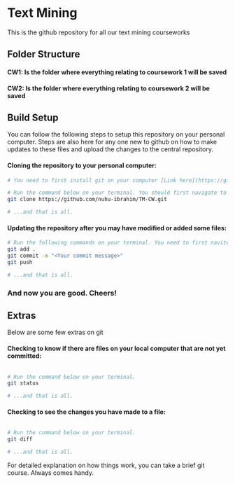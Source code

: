 # Text Mining
This is the github repository for all our text mining courseworks

## Folder Structure
#### CW1: Is the folder where everything relating to coursework 1 will be saved
#### CW2: Is the folder where everything relating to coursework 2 will be saved

## Build Setup
You can follow the following steps to setup this repository on your personal computer. Steps are also here for any one new to github on how to make updates to these files and upload the changes to the central repository. 

#### Cloning the repository to your personal computer:
```bash
# You need to first install git on your computer [Link here](https://git-scm.com/book/en/v2/Getting-Started-Installing-Git)

# Run the command below on your terminal. You should first navigate to the location where you would like the TM-CW folder to be located.
git clone https://github.com/nuhu-ibrahim/TM-CW.git

# ...and that is all.
```

#### Updating the repository after you may have modified or added some files:

```bash
# Run the following commands on your terminal. You need to first navite into the TM-CW folder.
git add .
git commit -m "<Your commit message>"
git push

# ...and that is all.
```
### And now you are good. Cheers!

## Extras
Below are some few extras on git

#### Checking to know if there are files on your local computer that are not yet committed:
```bash

# Run the command below on your terminal.
git status

# ...and that is all.
```

#### Checking to see the changes you have made to a file:
```bash

# Run the command below on your terminal.
git diff

# ...and that is all.
```

For detailed explanation on how things work, you can take a brief git course. Always comes handy.
